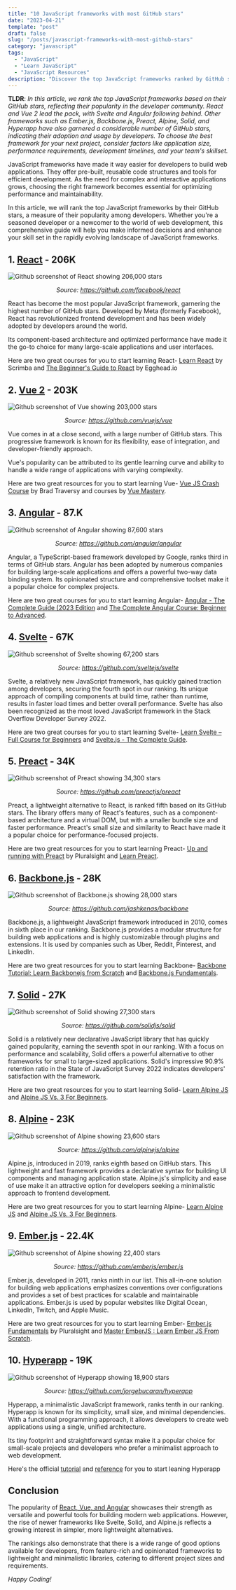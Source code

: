 ```yaml
---
title: "10 JavaScript frameworks with most GitHub stars"
date: "2023-04-21"
template: "post"
draft: false
slug: "/posts/javascript-frameworks-with-most-github-stars"
category: "javascript"
tags:
  - "JavaScript"
  - "Learn JavaScript"
  - "JavaScript Resources"
description: "Discover the top JavaScript frameworks ranked by GitHub stars, including React, Vue, Angular, and more"
---
```


**TLDR**: _In this article, we rank the top JavaScript frameworks based on their GitHub stars, reflecting their popularity in the developer community. React and Vue 2 lead the pack, with Svelte and Angular following behind. Other frameworks such as Ember.js, Backbone.js, Preact, Alpine, Solid, and Hyperapp have also garnered a considerable number of GitHub stars, indicating their adoption and usage by developers. To choose the best framework for your next project, consider factors like application size, performance requirements, development timelines, and your team's skillset._

JavaScript frameworks have made it way easier for developers to build web applications. They offer pre-built, reusable code structures and tools for efficient development. As the need for complex and interactive applications grows, choosing the right framework becomes essential for optimizing performance and maintainability.

In this article, we will rank the top JavaScript frameworks by their GitHub stars, a measure of their popularity among developers. Whether you're a seasoned developer or a newcomer to the world of web development, this comprehensive guide will help you make informed decisions and enhance your skill set in the rapidly evolving landscape of JavaScript frameworks.

## 1. [React](https://github.com/facebook/react) - 206K

![Github screenshot of React showing 206,000 stars](./images/react.png)

<p style="text-align: center">
<em>Source: <a href="https://github.com/facebook/react">https://github.com/facebook/react</a></em></p>

React has become the most popular JavaScript framework, garnering the highest number of GitHub stars. Developed by Meta (formerly Facebook), React has revolutionized frontend development and has been widely adopted by developers around the world.

Its component-based architecture and optimized performance have made it the go-to choice for many large-scale applications and user interfaces.

Here are two great courses for you to start learning React- [Learn React](https://scrimba.com/learn/learnreact) by Scrimba and [The Beginner's Guide to React](https://egghead.io/courses/the-beginner-s-guide-to-react) by Egghead.io

## 2. [Vue 2](https://github.com/vuejs/vue) - 203K

![Github screenshot of Vue showing 203,000 stars](./images/vue.png)

<p style="text-align: center">
<em>Source: <a href="https://github.com/vuejs/vue">https://github.com/vuejs/vue</a></em></p>

Vue comes in at a close second, with a large number of GitHub stars. This progressive framework is known for its flexibility, ease of integration, and developer-friendly approach.

Vue's popularity can be attributed to its gentle learning curve and ability to handle a wide range of applications with varying complexity.

Here are two great resources for you to start learning Vue- [Vue JS Crash Course](https://youtu.be/qZXt1Aom3Cs) by Brad Traversy and courses by [Vue Mastery](https://www.vuemastery.com/courses).

## 3. [Angular](https://github.com/angular/angular) - 87.K

![Github screenshot of Angular showing 87,600 stars](./images/angular.png)

<p style="text-align: center">
<em>Source: <a href="https://github.com/angular/angular">https://github.com/angular/angular</a></em></p>

Angular, a TypeScript-based framework developed by Google, ranks third in terms of GitHub stars. Angular has been adopted by numerous companies for building large-scale applications and offers a powerful two-way data binding system. Its opinionated structure and comprehensive toolset make it a popular choice for complex projects.

Here are two great courses for you to start learning Angular- [Angular - The Complete Guide (2023 Edition](https://www.udemy.com/course/the-complete-guide-to-angular-2/) and [The Complete Angular Course: Beginner to Advanced](https://www.udemy.com/course/the-complete-angular-master-class/).

## 4. [Svelte](https://github.com/sveltejs/svelte) - 67K

![Github screenshot of Svelte showing 67,200 stars](./images/svelte.png)

<p style="text-align: center">
<em>Source: <a href="https://github.com/sveltejs/svelte">https://github.com/sveltejs/svelte</a></em></p>

Svelte, a relatively new JavaScript framework, has quickly gained traction among developers, securing the fourth spot in our ranking. Its unique approach of compiling components at build time, rather than runtime, results in faster load times and better overall performance. Svelte has also been recognized as the most loved JavaScript framework in the Stack Overflow Developer Survey 2022.

Here are two great courses for you to start learning Svelte- [Learn Svelte – Full Course for Beginners](https://youtu.be/UGBJHYpHPvA) and [Svelte.js - The Complete Guide](https://www.udemy.com/course/sveltejs-the-complete-guide/).

## 5. [Preact](https://github.com/preactjs/preact) - 34K

![Github screenshot of Preact showing 34,300 stars](./images/preact.png)

<p style="text-align: center">
<em>Source: <a href="https://github.com/preactjs/preact">https://github.com/preactjs/preact</a></em></p>

Preact, a lightweight alternative to React, is ranked fifth based on its GitHub stars. The library offers many of React's features, such as a component-based architecture and a virtual DOM, but with a smaller bundle size and faster performance. Preact's small size and similarity to React have made it a popular choice for performance-focused projects.

Here are two great resources for you to start learning Preact- [Up and running with Preact](https://egghead.io/courses/up-and-running-with-preact) by Pluralsight and [Learn Preact](https://preactjs.com/tutorial/).

## 6. [Backbone.js](https://github.com/jashkenas/backbone) - 28K

![Github screenshot of Backbone.js showing 28,000 stars](./images/backbone.png)

<p style="text-align: center">
<em>Source: <a href="https://github.com/jashkenas/backbone">https://github.com/jashkenas/backbone</a></em></p>

Backbone.js, a lightweight JavaScript framework introduced in 2010, comes in sixth place in our ranking. Backbone.js provides a modular structure for building web applications and is highly customizable through plugins and extensions. It is used by companies such as Uber, Reddit, Pinterest, and LinkedIn.

Here are two great resources for you to start learning Backbone- [Backbone Tutorial: Learn Backbonejs from Scratch](https://www.udemy.com/course/backbonejs-tutorial/) and [Backbone.js Fundamentals](https://www.pluralsight.com/courses/backbone-fundamentals).

## 7. [Solid](https://github.com/solidjs/solid) - 27K

![Github screenshot of Solid showing 27,300 stars](./images/solid.png)

<p style="text-align: center">
<em>Source: <a href="https://github.com/solidjs/solid">https://github.com/solidjs/solid</a></em></p>

Solid is a relatively new declarative JavaScript library that has quickly gained popularity, earning the seventh spot in our ranking. With a focus on performance and scalability, Solid offers a powerful alternative to other frameworks for small to large-sized applications. Solid's impressive 90.9% retention ratio in the State of JavaScript Survey 2022 indicates developers' satisfaction with the framework.

Here are two great resources for you to start learning Solid- [Learn Alpine JS](https://scrimba.com/learn/alpinejs) and [Alpine JS Vs. 3 For Beginners](https://www.udemy.com/course/alpinejs/).

## 8. [Alpine](https://github.com/alpinejs/alpine) - 23K

![Github screenshot of Alpine showing 23,600 stars](./images/alpine.png)

<p style="text-align: center">
<em>Source: <a href="https://github.com/alpinejs/alpine">https://github.com/alpinejs/alpine</a></em></p>

Alpine.js, introduced in 2019, ranks eighth based on GitHub stars. This lightweight and fast framework provides a declarative syntax for building UI components and managing application state. Alpine.js's simplicity and ease of use make it an attractive option for developers seeking a minimalistic approach to frontend development.

Here are two great resources for you to start learning Alpine- [Learn Alpine JS](https://scrimba.com/learn/alpinejs) and [Alpine JS Vs. 3 For Beginners](https://www.udemy.com/course/alpinejs/).

## 9. [Ember.js](https://github.com/emberjs/ember.js) - 22.4K

![Github screenshot of Alpine showing 22,400 stars](./images/ember.png)

<p style="text-align: center">
<em>Source: <a href="https://github.com/emberjs/ember.js">https://github.com/emberjs/ember.js</a></em></p>

Ember.js, developed in 2011, ranks ninth in our list. This all-in-one solution for building web applications emphasizes conventions over configurations and provides a set of best practices for scalable and maintainable applications. Ember.js is used by popular websites like Digital Ocean, LinkedIn, Twitch, and Apple Music.

Here are two great resources for you to start learning Ember- [Ember.js Fundamentals](https://www.pluralsight.com/courses/emberjs-fundamentals) by Pluralsight and [Master EmberJS : Learn Ember JS From Scratch](https://www.udemy.com/course/master-emberjs/).

## 10. [Hyperapp](https://github.com/jorgebucaran/hyperapp) - 19K

![Github screenshot of Hyperapp showing 18,900 stars](./images/hyperapp.png)

<p style="text-align: center">
<em>Source: <a href="https://github.com/jorgebucaran/hyperapp">https://github.com/jorgebucaran/hyperapp</a></em></p>

Hyperapp, a minimalistic JavaScript framework, ranks tenth in our ranking. Hyperapp is known for its simplicity, small size, and minimal dependencies. With a functional programming approach, it allows developers to create web applications using a single, unified architecture.

Its tiny footprint and straightforward syntax make it a popular choice for small-scale projects and developers who prefer a minimalist approach to web development.

Here's the official [tutorial](https://github.com/jorgebucaran/hyperapp/blob/main/docs/tutorial.md) and [reference](https://github.com/jorgebucaran/hyperapp/blob/main/docs/reference.md) for you to start leaning Hyperapp

## Conclusion

The popularity of [React, Vue, and Angular](https://kombai-blog.vercel.app/posts/react-vs-angular-vs-vue) showcases their strength as versatile and powerful tools for building modern web applications. However, the rise of newer frameworks like Svelte, Solid, and Alpine.js reflects a growing interest in simpler, more lightweight alternatives.

The rankings also demonstrate that there is a wide range of good options available for developers, from feature-rich and opinionated frameworks to lightweight and minimalistic libraries, catering to different project sizes and requirements.

_Happy Coding!_
